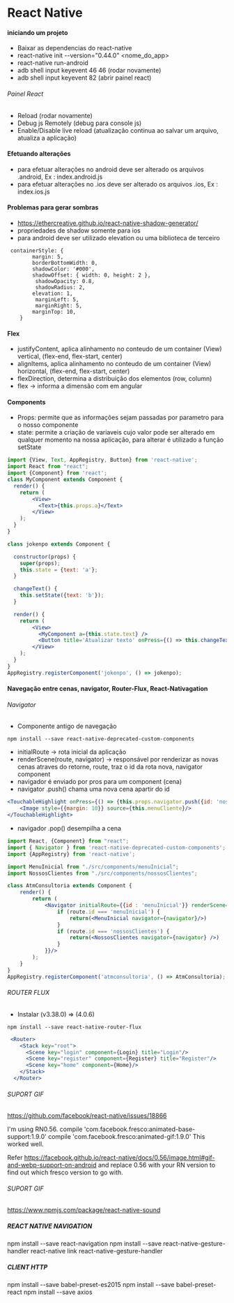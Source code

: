 # React Native 

#### iniciando um projeto
* Baixar as dependencias do react-native
* react-native init --version="0.44.0" <nome_do_app>
* react-native run-android
* adb shell input keyevent 46 46 (rodar novamente)
* adb shell input keyevent 82 (abrir painel react)

###### Painel React
* Reload (rodar novamente)
* Debug js Remotely (debug para console js)
* Enable/Disable live reload (atualização continua ao salvar um arquivo, atualiza a aplicação)

#### Efetuando alterações
* para efetuar alterações no android deve ser alterado os arquivos .android, Ex : index.android.js
* para efetuar alterações no .ios deve ser alterado os arquivos .ios, Ex : index.ios.js

#### Problemas para gerar sombras 
* https://ethercreative.github.io/react-native-shadow-generator/
* propriedades de shadow somente para ios
* para android deve ser utilizado elevation ou uma biblioteca de terceiro
```
 containerStyle: {
        margin: 5,
        borderBottomWidth: 0,
        shadowColor: '#000',
        shadowOffset: { width: 0, height: 2 },
         shadowOpacity: 0.8,
         shadowRadius: 2,
        elevation: 1,
         marginLeft: 5,
         marginRight: 5,
        marginTop: 10,
    }
```

#### Flex
* justifyContent, aplica alinhamento no conteudo de um container (View) vertical, (flex-end, flex-start, center)
* alignItems, aplica alinhamento no conteudo de um container (View) horizontal, (flex-end, flex-start, center)
* flexDirection, determina a distribuição dos elementos (row, column)
* flex -> informa a dimensão com em angular

#### Components
* Props: permite que as informações sejam passadas por parametro para o nosso componente
* state: permite a criação de variaveis cujo valor pode ser alterado em qualquer momento na nossa aplicação, para alterar é utilizado a função setState

````jsx harmony
import {View, Text, AppRegistry, Button} from 'react-native';
import React from "react";
import {Component} from 'react';
class MyComponent extends Component {
  render() {
    return (
        <View>
          <Text>{this.props.a}</Text>
        </View>
    );
  }
}

class jokenpo extends Component {

  constructor(props) {
    super(props);
    this.state = {text: 'a'};
  }

  changeText() {
    this.setState({text: 'b'});
  }

  render() {
    return (
        <View>
          <MyComponent a={this.state.text} />
          <Button title='Atualizar texto' onPress={() => this.changeText()} />
        </View>
    );
  }
}
AppRegistry.registerComponent('jokenpo', () => jokenpo);
````

#### Navegação entre cenas, navigator, Router-Flux, React-Nativagation

###### Navigator

* Componente antigo de navegação

````text
npm install --save react-native-deprecated-custom-components
````
* initialRoute -> rota inicial da aplicação
* renderScene(route, navigator) -> responsável por renderizar as novas cenas atraves do retorne,
 route, traz o id da rota nova, navigator component
 * navigador é enviado por pros para um component (cena)
 * navigator .push() chama uma nova cena apartir do id
 
````jsx harmony
<TouchableHighlight onPress={() => {this.props.navigator.push({id: 'nossosClientes'})}}>
    <Image style={{margin: 10}} source={this.menuCliente}/>
</TouchableHighlight>
````
 * navigador .pop() desempilha a cena
 
````jsx harmony
import React, {Component} from "react";
import { Navigator } from 'react-native-deprecated-custom-components';
import {AppRegistry} from 'react-native';

import MenuInicial from "./src/components/menuInicial";
import NossosClientes from "./src/components/nossosClientes";

class AtmConsultoria extends Component {
    render() {
        return (
            <Navigator initialRoute={{id : 'menuInicial'}} renderScene={(route, navigator) => {
                if (route.id === 'menuInicial') {
                    return(<MenuInicial navigator={navigator}/>)
                }
                if (route.id === 'nossosClientes') {
                    return(<NossosClientes navigator={navigator} />)
                }
            }}/>
        );
    }
}
AppRegistry.registerComponent('atmconsultoria', () => AtmConsultoria);
````
###### ROUTER FLUX

* Instalar (v3.38.0) => (4.0.6)
````
npm install --save react-native-router-flux
````
````jsx harmony
 <Router>
    <Stack key="root">
      <Scene key="login" component={Login} title="Login"/>
      <Scene key="register" component={Register} title="Register"/>
      <Scene key="home" component={Home}/>
    </Stack>
  </Router>
  ````

###### SUPORT GIF

https://github.com/facebook/react-native/issues/18866

I'm using RN0.56.
compile 'com.facebook.fresco:animated-base-support:1.9.0'
compile 'com.facebook.fresco:animated-gif:1.9.0'
This worked well.

Refer
https://facebook.github.io/react-native/docs/0.56/image.html#gif-and-webp-support-on-android and replace 0.56 with your RN version to find out which fresco version to go with.

###### SUPORT GIF

https://www.npmjs.com/package/react-native-sound


##### REACT NATIVE NAVIGATION

npm install --save react-navigation
npm install --save react-native-gesture-handler
react-native link react-native-gesture-handler

##### CLIENT HTTP

npm install --save babel-preset-es2015
npm install --save babel-preset-react
npm install --save axios













